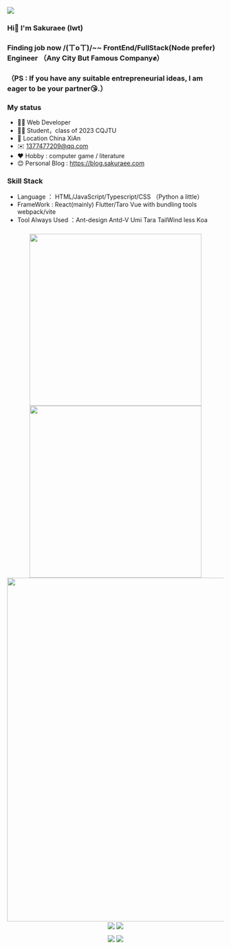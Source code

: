 <!-- https://github.com/kyechan99/capsule-render -->

<a href="https://count.getloli.com/"><img src="https://count.getloli.com/get/@github.sakuraee"></a>


### Hi👋 I'm Sakuraee (lwt)
### Finding job now /(ㄒoㄒ)/~~ FrontEnd/FullStack(Node prefer) Engineer （Any City But Famous Company✊）
### （PS : If you have any suitable entrepreneurial ideas, I am eager to be your partner😘.）
### My status
- 👨‍💻 Web Developer
- 🧑‍🎓 Student，class of 2023 CQJTU
- 💼 Location China XiAn 
- ✉️ 1377477209@qq.com
- ❤️ Hobby : computer game / literature
- 😊 Personal Blog :  https://blog.sakuraee.com

###
### Skill Stack
- Language ： HTML/JavaScript/Typescript/CSS （Python a little）
- FrameWork : React(mainly) Flutter/Taro Vue with bundling tools webpack/vite
- Tool Always Used ：Ant-design Antd-V Umi Tara TailWind less Koa
###


<p align="center">
<!-- https://github.com/anuraghazra/github-readme-stats -->
<img align="center" width="400" src="https://github-readme-stats.vercel.app/api?username=sakuraee&theme=transparent&include_all_commits=true&show_icons=true&hide_border=true" />
<!-- https://github.com/DenverCoder1/github-readme-streak-stats -->
<img align="center" width="400" src="https://streak-stats.demolab.com?user=sakuraee&theme=transparent&date_format=%5BY.%5Dn.j&hide_border=true" />
<br/>
<!-- https://github.com/Ashutosh00710/github-readme-activity-graph -->
<img width="800" src="https://github-readme-activity-graph.vercel.app/graph?username=sakuraee&theme=github-compact&hide_border=true&area=true">
<br/>
<!-- https://github.com/anuraghazra/github-readme-stats -->
<img align="center" src="https://github-readme-stats.vercel.app/api/wakatime?username=sakuraee&theme=dark&bg_color=13162300" />
<!-- https://github.com/anuraghazra/github-readme-stats -->
<img align="center" src="https://github-readme-stats.vercel.app/api/top-langs/?username=sakuraee&theme=transparent&hide_border=true&layout=donut-vertical&langs_count=6" />
<br/>


</p>
 
<!-- https://github.com/badges/shields -->
<p align="center">
<a href="https://github.com/sakuraee"><img src="https://img.shields.io/badge/GitHub-sakuraee-blue?logo=github" /></a>
<!-- https://github.com/antonkomarev/github-profile-views-counter -->
<img src="https://komarev.com/ghpvc/?username=sakuraee&abbreviated=true&color=yellow" />
</p>
